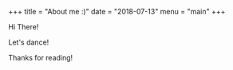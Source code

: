 +++
title = "About me :)"
date = "2018-07-13"
menu = "main"
+++

Hi There!

Let's dance!

Thanks for reading!
